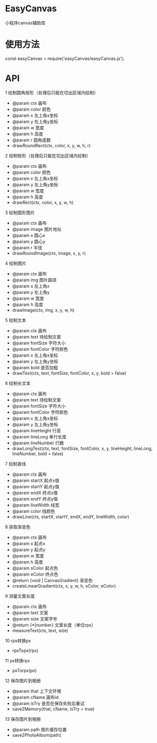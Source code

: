 # EasyCanvas
小程序canvas辅助库
# 使用方法
const easyCanvas = require('easyCanvas/easyCanvas.js');
# API
1 绘制圆角矩形（处理后只能在切出区域内绘制）
* @param ctx 画布
* @param color 颜色
* @param x 左上角x坐标
* @param y 左上角y坐标
* @param w 宽度
* @param h 高度
* @param r 圆角度数
* drawRoundRect(ctx, color, x, y, w, h, r)


 2 绘制矩形（处理后只能在切出区域内绘制）
 * @param ctx 画布
 * @param color 颜色
 * @param x 左上角x坐标
 * @param y 左上角y坐标
 * @param w 宽度
 * @param h 高度
 * drawRect(ctx, color, x, y, w, h)

 3 绘制圆形图片
 * @param ctx 画布
 * @param image 图片地址
 * @param x 圆心x
 * @param y 圆心y
 * @param r 半径
 * drawRoundImage(ctx, image, x, y, r)
 
 4 绘制图片
 * @param ctx 画布
 * @param img 图片路径
 * @param x 左上角x
 * @param y 左上角y
 * @param w 宽度
 * @param h 高度
 * drawImage(ctx, img, x, y, w, h)
 
 5 绘制文本
 * @param ctx 画布
 * @param text 待绘制文案
 * @param fontSize 字符大小
 * @param fontColor 字符颜色
 * @param x 左上角x坐标
 * @param y 左上角y坐标
 * @param bold 是否加粗
 * drawText(ctx, text, fontSize, fontColor, x, y, bold = false)

 6 绘制长文本
 * @param ctx 画布
 * @param text 待绘制文案
 * @param fontSize 字符大小
 * @param fontColor 字符颜色
 * @param x 左上角x坐标
 * @param y 左上角y坐标
 * @param lineHeight 行高
 * @param lineLong 单行长度
 * @param lineNumber 行数
 * drawLongText(ctx, text, fontSize, fontColor, x, y, lineHeight, lineLong, lineNumber, bold = false)
 

 7 绘制直线
 * @param ctx 画布
 * @param startX 起点x值
 * @param startY 起点y值
 * @param endX 终点x值
 * @param endY 终点y值
 * @param lineWidth 线宽
 * @param color 线颜色
 * drawLine(ctx, startX, startY, endX, endY, lineWidth, color)
 
 8 获取渐变色
 * @param ctx 画布
 * @param x 起点x
 * @param y 起点y
 * @param w 宽度
 * @param h 高度
 * @param sColor 起点色
 * @param eColor 终点色
 * @return {void | CanvasGradient} 渐变色
 * createLinearGradient(ctx, x, y, w, h, sColor, eColor)
 
 9 测量文案长度
 * @param ctx 画布
 * @param text 文案
 * @param size 文案字号
 * @return {*|number} 文案长度（单位rpx）
 * measureText(ctx, text, size)
 

 10 rpx转换px
 * rpxTopx(rpx)
 
 11 px转换rpx
 * pxTorpx(px)
 
 12 保存图片到相册
 * @param that 上下文环境
 * @param cName 画布id
 * @param isTry 是否在保存失败后重试
 * save2Memory(that, cName, isTry = true)
 
 13 保存图片到相册
 * @param path 图片缓存位置
 * save2PhotoAlbum(path)
 
